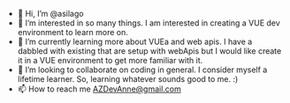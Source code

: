 - 👋 Hi, I’m @asilago
- 👀 I’m interested in so many things.  I am interested in creating a VUE dev environment to learn more on.  
- 🌱 I’m currently learning more about VUEa and web apis.  I have a dabbled with existing that are setup with webApis but I would like create it in a VUE environment to get more familiar with it.
- 💞️ I’m looking to collaborate on coding in general.  I consider myself a lifetime learner.  So, learning whatever sounds good to me. :)
- 📫 How to reach me AZDevAnne@gmail.com

<!---
asilago/asilago is a ✨ special ✨ repository because its `README.md` (this file) appears on your GitHub profile.
You can click the Preview link to take a look at your changes.
--->
